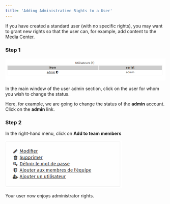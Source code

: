 ```yaml
---
title: 'Adding Administrative Rights to a User'
---
```


If you have created a standard user (with no specific rights), you may want to grant new rights so that the user can, for example, add content to the Media Center.

### Step 1
![](1.png)

In the main window of the user admin section, click on the user for whom you wish to change the status. 

Here, for example, we are going to change the status of the **admin** account. Click on the **admin** link.

### Step 2

In the right-hand menu, click on **Add to team members**

![](2.png)  

Your user now enjoys administrator rights.
